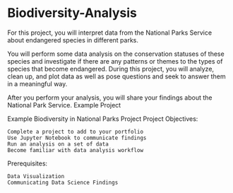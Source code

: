 # Biodiversity-Analysis
For this project, you will interpret data from the National Parks Service about endangered species in different parks.
   
You will perform some data analysis on the conservation statuses of these species and investigate if there are any patterns or themes to the types of species that become endangered. During this project, you will analyze, clean up, and plot data as well as pose questions and seek to answer them in a meaningful way.

After you perform your analysis, you will share your findings about the National Park Service.
Example Project

Example Biodiversity in National Parks Project
Project Objectives:

    Complete a project to add to your portfolio
    Use Jupyter Notebook to communicate findings
    Run an analysis on a set of data
    Become familiar with data analysis workflow

Prerequisites:

    Data Visualization
    Communicating Data Science Findings
